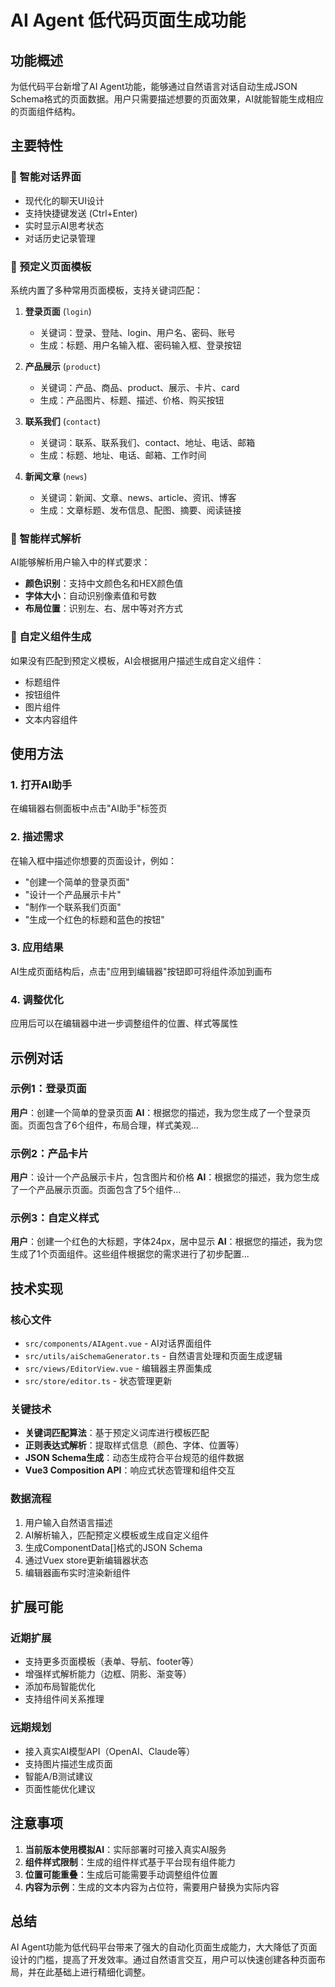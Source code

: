 # AI Agent 低代码页面生成功能

## 功能概述

为低代码平台新增了AI Agent功能，能够通过自然语言对话自动生成JSON Schema格式的页面数据。用户只需要描述想要的页面效果，AI就能智能生成相应的页面组件结构。

## 主要特性

### 🤖 智能对话界面
- 现代化的聊天UI设计
- 支持快捷键发送 (Ctrl+Enter)
- 实时显示AI思考状态
- 对话历史记录管理

### 🎯 预定义页面模板
系统内置了多种常用页面模板，支持关键词匹配：

1. **登录页面** (`login`)
   - 关键词：登录、登陆、login、用户名、密码、账号
   - 生成：标题、用户名输入框、密码输入框、登录按钮

2. **产品展示** (`product`)
   - 关键词：产品、商品、product、展示、卡片、card
   - 生成：产品图片、标题、描述、价格、购买按钮

3. **联系我们** (`contact`)
   - 关键词：联系、联系我们、contact、地址、电话、邮箱
   - 生成：标题、地址、电话、邮箱、工作时间

4. **新闻文章** (`news`)
   - 关键词：新闻、文章、news、article、资讯、博客
   - 生成：文章标题、发布信息、配图、摘要、阅读链接

### 🎨 智能样式解析
AI能够解析用户输入中的样式要求：
- **颜色识别**：支持中文颜色名和HEX颜色值
- **字体大小**：自动识别像素值和号数
- **布局位置**：识别左、右、居中等对齐方式

### 📝 自定义组件生成
如果没有匹配到预定义模板，AI会根据用户描述生成自定义组件：
- 标题组件
- 按钮组件
- 图片组件
- 文本内容组件

## 使用方法

### 1. 打开AI助手
在编辑器右侧面板中点击"AI助手"标签页

### 2. 描述需求
在输入框中描述你想要的页面设计，例如：
- "创建一个简单的登录页面"
- "设计一个产品展示卡片"
- "制作一个联系我们页面"
- "生成一个红色的标题和蓝色的按钮"

### 3. 应用结果
AI生成页面结构后，点击"应用到编辑器"按钮即可将组件添加到画布

### 4. 调整优化
应用后可以在编辑器中进一步调整组件的位置、样式等属性

## 示例对话

### 示例1：登录页面
**用户**：创建一个简单的登录页面
**AI**：根据您的描述，我为您生成了一个登录页面。页面包含了6个组件，布局合理，样式美观...

### 示例2：产品卡片  
**用户**：设计一个产品展示卡片，包含图片和价格
**AI**：根据您的描述，我为您生成了一个产品展示页面。页面包含了5个组件...

### 示例3：自定义样式
**用户**：创建一个红色的大标题，字体24px，居中显示
**AI**：根据您的描述，我为您生成了1个页面组件。这些组件根据您的需求进行了初步配置...

## 技术实现

### 核心文件
- `src/components/AIAgent.vue` - AI对话界面组件
- `src/utils/aiSchemaGenerator.ts` - 自然语言处理和页面生成逻辑
- `src/views/EditorView.vue` - 编辑器主界面集成
- `src/store/editor.ts` - 状态管理更新

### 关键技术
- **关键词匹配算法**：基于预定义词库进行模板匹配
- **正则表达式解析**：提取样式信息（颜色、字体、位置等）
- **JSON Schema生成**：动态生成符合平台规范的组件数据
- **Vue3 Composition API**：响应式状态管理和组件交互

### 数据流程
1. 用户输入自然语言描述
2. AI解析输入，匹配预定义模板或生成自定义组件
3. 生成ComponentData[]格式的JSON Schema
4. 通过Vuex store更新编辑器状态
5. 编辑器画布实时渲染新组件

## 扩展可能

### 近期扩展
- 支持更多页面模板（表单、导航、footer等）
- 增强样式解析能力（边框、阴影、渐变等）
- 添加布局智能优化
- 支持组件间关系推理

### 远期规划
- 接入真实AI模型API（OpenAI、Claude等）
- 支持图片描述生成页面
- 智能A/B测试建议
- 页面性能优化建议

## 注意事项

1. **当前版本使用模拟AI**：实际部署时可接入真实AI服务
2. **组件样式限制**：生成的组件样式基于平台现有组件能力
3. **位置可能重叠**：生成后可能需要手动调整组件位置
4. **内容为示例**：生成的文本内容为占位符，需要用户替换为实际内容

## 总结

AI Agent功能为低代码平台带来了强大的自动化页面生成能力，大大降低了页面设计的门槛，提高了开发效率。通过自然语言交互，用户可以快速创建各种页面布局，并在此基础上进行精细化调整。